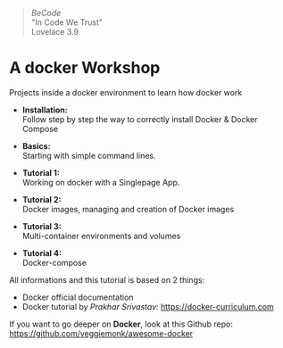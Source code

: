 > *BeCode* <br/>
"In Code We Trust" <br/>
Lovelace 3.9 <br/>

# A docker Workshop
Projects inside a docker environment to learn how docker work


- __Installation:__    
    Follow step by step the way to correctly install Docker & Docker Compose

- __Basics:__    
    Starting with simple command lines.

- __Tutorial 1:__    
    Working on docker with a Singlepage App.

- __Tutorial 2:__    
    Docker images, managing and creation of Docker images

- __Tutorial 3:__    
    Multi-container environments and volumes

- __Tutorial 4:__    
    Docker-compose
    
All informations and this tutorial is based on 2 things:
- Docker official documentation
- Docker tutorial by *Prakhar Srivastav*: https://docker-curriculum.com

If you want to go deeper on __Docker__, look at this Github repo:  
https://github.com/veggiemonk/awesome-docker

